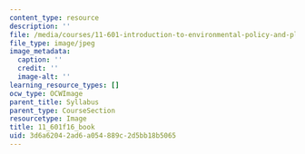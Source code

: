 ```yaml
---
content_type: resource
description: ''
file: /media/courses/11-601-introduction-to-environmental-policy-and-planning-fall-2016/3d6a62042ad6a054889c2d5bb18b5065_11_601f16_book.jpg
file_type: image/jpeg
image_metadata:
  caption: ''
  credit: ''
  image-alt: ''
learning_resource_types: []
ocw_type: OCWImage
parent_title: Syllabus
parent_type: CourseSection
resourcetype: Image
title: 11_601f16_book
uid: 3d6a6204-2ad6-a054-889c-2d5bb18b5065
---
```

